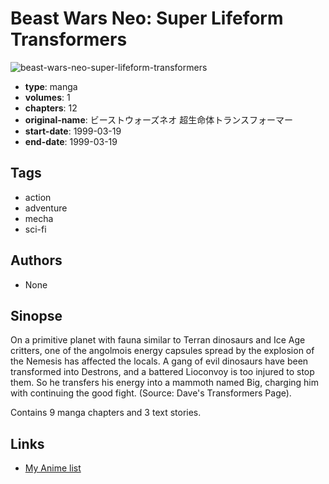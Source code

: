 # Beast Wars Neo: Super Lifeform Transformers

![beast-wars-neo-super-lifeform-transformers](https://cdn.myanimelist.net/images/manga/2/35679.jpg)

-   **type**: manga
-   **volumes**: 1
-   **chapters**: 12
-   **original-name**: ビーストウォーズネオ 超生命体トランスフォーマー
-   **start-date**: 1999-03-19
-   **end-date**: 1999-03-19

## Tags

-   action
-   adventure
-   mecha
-   sci-fi

## Authors

-   None

## Sinopse

On a primitive planet with fauna similar to Terran dinosaurs and Ice Age critters, one of the angolmois energy capsules spread by the explosion of the Nemesis has affected the locals. A gang of evil dinosaurs have been transformed into Destrons, and a battered Lioconvoy is too injured to stop them. So he transfers his energy into a mammoth named Big, charging him with continuing the good fight.
(Source: Dave's Transformers Page).

Contains 9 manga chapters and 3 text stories.

## Links

-   [My Anime list](https://myanimelist.net/manga/21998/Beast_Wars_Neo__Super_Lifeform_Transformers)
